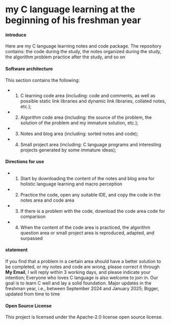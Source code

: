 # my C language learning at the beginning of his freshman year
#### introduce
Here are my C language learning notes and code package. The repository contains: the code during the study, the notes organized during the study, the algorithm problem practice after the study, and so on

#### Software architecture
This section contains the following:
- 1. C learning code area (including: code and comments, as well as possible static link libraries and dynamic link libraries, collated notes, etc.);
- 2. Algorithm code area (including: the source of the problem, the solution of the problem and my immature solution, etc.);
- 3. Notes and blog area (including: sorted notes and code);
- 4. Small project area (including: C language programs and interesting projects generated by some immature ideas);
#### Directions for use
- 1. Start by downloading the content of the notes and blog area for holistic language learning and macro perception
- 2. Practice the code, open any suitable IDE, and copy the code in the notes area and code area
- 3. If there is a problem with the code, download the code area code for comparison
- 4. When the content of the code area is practiced, the algorithm question area or small project area is reproduced, adapted, and surpassed
#### statement
If you find that a problem in a certain area should have a better solution to be completed, or my notes and code are wrong, please correct it through **My Email**, I will reply within 3 working days, and please indicate your intention; Everyone who loves C language is also welcome to join in.
Our goal is to learn C well and lay a solid foundation.
Major updates in the freshman year, i.e., between September 2024 and January 2025;
Bigger, updated from time to time

#### Open Source License
This project is licensed under the Apache-2.0 license open source license.
